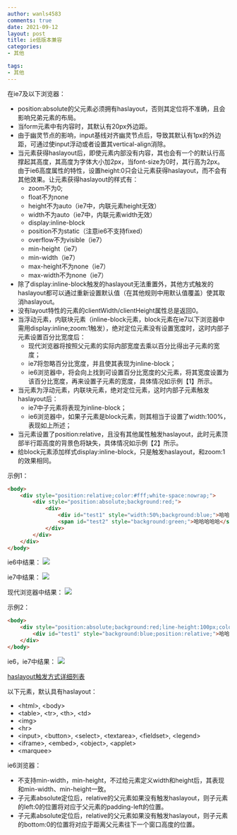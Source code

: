 ```yaml
---
author: wanls4583
comments: true
date: 2021-09-12
layout: post
title: ie低版本兼容
categories:
- 其他

tags:
- 其他
---
```

在ie7及以下浏览器：
- position:absolute的父元素必须拥有haslayout，否则其定位将不准确，且会影响兄弟元素的布局。
- 当form元素中有内容时，其默认有20px外边距。
- 由于幽灵节点的影响，input基线对齐幽灵节点后，导致其默认有1px的外边距，可通过使input浮动或者设置其vertical-align消除。
- 当元素获得haslayout后，即使元素内部没有内容，其也会有一个的默认行高撑起其高度，其高度为字体大小加2px，当font-size为0时，其行高为2px。由于ie6高度属性的特性，设置height:0只会让元素获得haslayout，而不会有其他效果。让元素获得haslayout的样式有：
  - zoom不为0;
  - float不为none
  - height不为auto（ie7中，内联元素height无效）
  - width不为auto（ie7中，内联元素width无效）
  - display:inline-block
  - position不为static（注意ie6不支持fixed）
  - overflow不为visible（ie7）
  - min-height（ie7）
  - min-width（ie7）
  - max-height不为none（ie7）
  - max-width不为none（ie7）
- 除了display:inline-block触发的haslayout无法重置外，其他方式触发的haslayout都可以通过重新设置默认值（在其他规则中用默认值覆盖）使其取消haslayout。
- 没有layout特性的元素的clientWidth/clientHeight属性总是返回0。
- 当浮动元素，内联块元素（inline-block元素，block元素在ie7以下浏览器中需用display:inline;zoom:1触发），绝对定位元素没有设置宽度时，这时内部子元素设置百分比宽度后：
  - 现代浏览器将按照父元素的实际内部宽度去乘以百分比得出子元素的宽度；
  - ie7将忽略百分比宽度，并且使其表现为inline-block；
  - ie6浏览器中，将会向上找到可设置百分比宽度的父元素，将其宽度设置为该百分比宽度，再来设置子元素的宽度，具体情况如示例【1】所示。
- 当元素为浮动元素，内联块元素，绝对定位元素，这时内部子元素触发haslayout后：
  - ie7中子元素将表现为inline-block；
  - ie6浏览器中，如果子元素是block元素，则其相当于设置了width:100%，表现如上所述；
- 当元素设置了position:relative，且没有其他属性触发haslayout，此时元素顶部半行距高度的背景色将缺失，具体情况如示例【2】所示。
- 给block元素添加样式display:inline-block，只是触发haslayout，和zoom:1的效果相同。

示例1：

```html
<body>
    <div style="position:relative;color:#fff;white-space:nowrap;">
        <div style="position:absolute;background:red;">
            <div>
                <div id="test1" style="width:50%;background:blue;">哈哈哈哈</div>
                <span id="test2" style="background:green;">哈哈哈哈哈</span>
            </div>
        </div>
    </div>
</body>
```
ie6中结果：
![](https://wanls4583.github.io/images/posts/其他/ie低版本兼容/1.png)

ie7中结果：
![](https://wanls4583.github.io/images/posts/其他/ie低版本兼容/2.png)

现代浏览器中结果：
![](https://wanls4583.github.io/images/posts/其他/ie低版本兼容/3.png)

示例2：

```html
<body>
    <div style="position:absolute;background:red;line-height:100px;color:#fff;">
        <div id="test1" style="background:blue;position:relative;">哈哈哈</div>
    </div>
</body>
```

ie6，ie7中结果：
![](https://wanls4583.github.io/images/posts/其他/ie低版本兼容/4.png)

[haslayout触发方式详细列表](https://blog.lisong.hn.cn//code/%E5%85%B6%E4%BB%96/layout/layout.html)

以下元素，默认具有haslayout：
- &lt;html&gt;, &lt;body&gt;
- &lt;table&gt;, &lt;tr&gt;, &lt;th&gt;, &lt;td&gt;
- &lt;img&gt;
- &lt;hr&gt;
- &lt;input&gt;, &lt;button&gt;, &lt;select&gt;, &lt;textarea&gt;, &lt;fieldset&gt;, &lt;legend&gt;
- &lt;iframe&gt;, &lt;embed&gt;, &lt;object&gt;, &lt;applet&gt;
- &lt;marquee&gt;

ie6浏览器：
- 不支持min-width，min-height，不过给元素定义width和height后，其表现和min-width、min-height一致。
- 子元素absolute定位后，relative的父元素如果没有触发haslayout，则子元素的left:0的位置将对应于父元素的padding-left的位置。
- 子元素absolute定位后，relative的父元素如果没有触发haslayout，则子元素的bottom:0的位置将对应于距离父元素往下一个窗口高度的位置。




